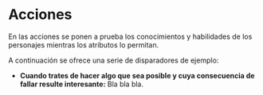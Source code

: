 
Acciones
========

En las acciones se ponen a prueba los conocimientos y habilidades de los personajes mientras los atributos lo permitan.

A continuación se ofrece una serie de disparadores de ejemplo:

- **Cuando trates de hacer algo que sea posible y cuya consecuencia de fallar resulte interesante:** Bla bla bla.

